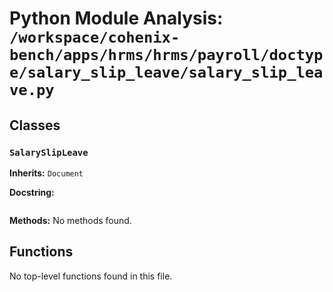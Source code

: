 # Python Module Analysis: `/workspace/cohenix-bench/apps/hrms/hrms/payroll/doctype/salary_slip_leave/salary_slip_leave.py`

## Classes

### `SalarySlipLeave`
**Inherits:** `Document`


**Docstring:**
```

```

**Methods:**
No methods found.




## Functions

No top-level functions found in this file.
